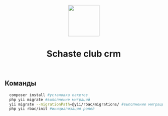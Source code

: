<p align="center">
    <a href="https://schaste-club.ru" target="_blank">
        <img src="https://schaste-club.ru/images/logo/6.png" height="100px">
    </a>
    <h1 align="center">Schaste club crm</h1>
    <br>
</p>

## Команды
```bash
  composer install #установка пакетов
  php yii migrate #выполнение миграций
  yii migrate --migrationPath=@yii/rbac/migrations/ #выполнение миграций RBAC
  php yii rbac/init #инициализация ролей
```

